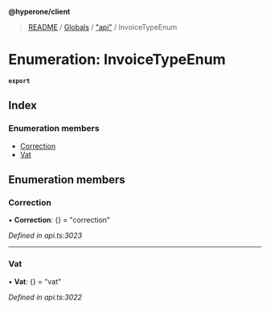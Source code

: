 **@hyperone/client**

> [README](../README.md) / [Globals](../globals.md) / ["api"](../modules/_api_.md) / InvoiceTypeEnum

# Enumeration: InvoiceTypeEnum

**`export`** 

## Index

### Enumeration members

* [Correction](_api_.invoicetypeenum.md#correction)
* [Vat](_api_.invoicetypeenum.md#vat)

## Enumeration members

### Correction

•  **Correction**: {} = "correction"

*Defined in api.ts:3023*

___

### Vat

•  **Vat**: {} = "vat"

*Defined in api.ts:3022*
